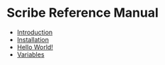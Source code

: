 # Scribe Reference Manual

- [Introduction](./00-intro.md)
- [Installation](./01-install.md)
- [Hello World!](./02-hello-world.md)
- [Variables](./03-vars.md)